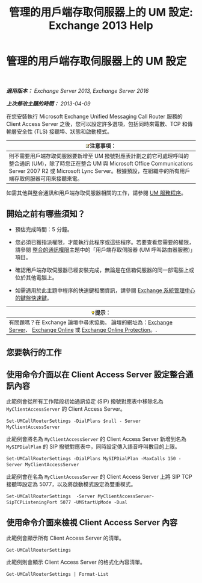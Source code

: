 ﻿---
title: '管理的用戶端存取伺服器上的 UM 設定: Exchange 2013 Help'
TOCTitle: 管理的用戶端存取伺服器上的 UM 設定
ms:assetid: 08667911-fa86-404e-84b1-65cedd94d579
ms:mtpsurl: https://technet.microsoft.com/zh-tw/library/JJ673507(v=EXCHG.150)
ms:contentKeyID: 50553931
ms.date: 05/21/2018
mtps_version: v=EXCHG.150
ms.translationtype: MT
---

# 管理的用戶端存取伺服器上的 UM 設定

 

_**適用版本：** Exchange Server 2013, Exchange Server 2016_

_**上次修改主題的時間：** 2013-04-09_

在您安裝執行 Microsoft Exchange Unified Messaging Call Router 服務的 Client Access Server 之後，您可以設定許多選項，包括同時來電數、TCP 和傳輸層安全性 (TLS) 接聽埠、狀態和啟動模式。

<table>
<thead>
<tr class="header">
<th><img src="images/Bb124558.note(EXCHG.150).gif" title="注意事項" alt="注意事項" />注意事項：</th>
</tr>
</thead>
<tbody>
<tr class="odd">
<td>則不需要用戶端存取伺服器要新增至 UM 撥號對應表計劃之前它可處理呼叫的整合通訊 (UM)，除了時您正在整合 UM 與 Microsoft Office Communications Server 2007 R2 或 Microsoft Lync Server。根據預設，在組織中的所有用戶端存取伺服器可用來接聽來電。</td>
</tr>
</tbody>
</table>


如需其他與整合通訊和用戶端存取伺服器相關的工作，請參閱 [UM 服務程序](um-services-procedures-exchange-2013-help.md)。

## 開始之前有哪些須知？

  - 預估完成時間：5 分鐘。

  - 您必須已獲指派權限，才能執行此程序或這些程序。若要查看您需要的權限，請參閱 [整合的通訊權限](unified-messaging-permissions-exchange-2013-help.md)主題中的「用戶端存取伺服器 (UM 呼叫路由器服務)」項目。

  - 確認用戶端存取伺服器已經安裝完成，無論是在信箱伺服器的同一部電腦上或位於其他電腦上。

  - 如需適用於此主題中程序的快速鍵相關資訊，請參閱 [Exchange 系統管理中心的鍵盤快速鍵](keyboard-shortcuts-in-the-exchange-admin-center-exchange-online-protection-help.md)。

<table>
<thead>
<tr class="header">
<th><img src="images/Bb124558.tip(EXCHG.150).gif" title="提示" alt="提示" />提示：</th>
</tr>
</thead>
<tbody>
<tr class="odd">
<td>有問題嗎？在 Exchange 論壇中尋求協助。 論壇的網址為：<a href="https://go.microsoft.com/fwlink/p/?linkid=60612">Exchange Server</a>、 <a href="https://go.microsoft.com/fwlink/p/?linkid=267542">Exchange Online</a> 或 <a href="https://go.microsoft.com/fwlink/p/?linkid=285351">Exchange Online Protection</a>。.</td>
</tr>
</tbody>
</table>


## 您要執行的工作

## 使用命令介面以在 Client Access Server 設定整合通訊內容

此範例會從所有工作階段初始通訊協定 (SIP) 撥號對應表中移除名為 `MyClientAccessServer` 的 Client Access Server。

    Set-UMCallRouterSettings -DialPlans $null - Server MyClientAccessServer

此範例會將名為 `MyClientAccessServer` 的 Client Access Server 新增到名為 `MySIPDialPlan` 的 SIP 撥號對應表中，同時設定傳入語音呼叫數目的上限。

    Set-UMCallRouterSettings -DialPlans MySIPDialPlan -MaxCalls 150 -Server MyClientAccessServer

此範例會在名為 `MyClientAccessServer` 的 Client Access Server 上將 SIP TCP 接聽埠設定為 5077，以及將啟動模式設定為雙重模式。

    Set-UMCallRouterSettings  -Server MyClientAccessServer-SipTCPListeningPort 5077 -UMStartUpMode -Dual 

## 使用命令介面來檢視 Client Access Server 內容

此範例會顯示所有 Client Access Server 的清單。

    Get-UMCallRouterSettings

此範例則會顯示 Client Access Server 的格式化內容清單。

    Get-UMCallRouterSettings | Format-List


